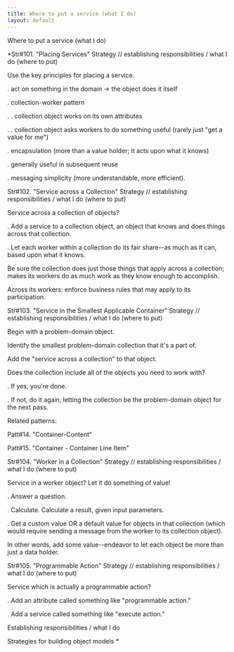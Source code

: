 ```yaml
---
title: Where to put a service (what I do)
layout: default
---
```




Where to put a service (what I do)


*Str#101. &quot;Placing Services&quot; Strategy // establishing responsibilities
/ what I do (where to put) 

 Use the key principles for placing a service. 

. act on something in the domain -&gt; the object does it itself 

. collection-worker pattern 

. . collection object works on its own attributes 

. . collection object asks workers to do something useful (rarely just &quot;get a
value for me&quot;) 

. encapsulation (more than a value holder; it acts upon what it knows) 

. generally useful in subsequent reuse 

. messaging simplicity (more understandable, more efficient). 

Str#102. &quot;Service across a Collection&quot; Strategy // establishing
responsibilities / what I do (where to put) 

 Service across a collection of objects? 

. Add a service to a collection object, an object that knows and does things across
that collection. 

. Let each worker within a collection do its fair share--as much as it can, based upon
what it knows. 

 Be sure the collection does just those things that apply across a collection; makes
its workers do as much work as they know enough to accomplish. 

 Across its workers: enforce business rules that may apply to its participation. 

Str#103. &quot;Service in the Smallest Applicable Container&quot; Strategy //
establishing responsibilities / what I do (where to put) 

 Begin with a problem-domain object. 

 Identify the smallest problem-domain collection that it's a part of. 

 Add the &quot;service across a collection&quot; to that object. 

 Does the collection include all of the objects you need to work with? 

. If yes, you're done. 

. If not, do it again, letting the collection be the problem-domain object for the next
pass. 

Related patterns: 

Patt#14. &quot;Container-Content&quot; 

Patt#15. &quot;Container - Container Line Item&quot; 

Str#104. &quot;Worker in a Collection&quot; Strategy // establishing
responsibilities / what I do (where to put) 

 Service in a worker object? Let it do something of value! 

. Answer a question. 

. Calculate. Calculate a result, given input parameters. 

. Get a custom value OR a default value for objects in that collection (which would
require sending a message from the worker to its collection object). 

 In other words, add some value--endeavor to let each object be more than just a data
holder. 

Str#105. &quot;Programmable Action&quot; Strategy // establishing responsibilities /
what I do (where to put) 

 Service which is actually a programmable action? 

. Add an attribute called something like &quot;programmable action.&quot; 

. Add a service called something like &quot;execute action.&quot; 

Establishing responsibilities / what I do

Strategies for building object models
*
